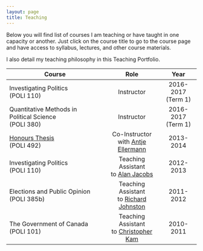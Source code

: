 ```yaml
---
layout: page
title: Teaching
---
```


Below you will find list of courses I am teaching or have taught in one capacity or another. Just click on the course title to go to the course page and have access to syllabus, lectures, and other course materials.

I also detail my teaching philosophy in this Teaching Portfolio.

| **Course**        | **Role**          | **Year**  |
| ----------------- |:-----------------------:|:-------------:|
| Investigating Politics <br>(POLI 110)| Instructor | 2016-2017 <br>(Term 1) |
| Quantitative Methods in Political Science<br> (POLI 380)| Instructor | 2016-2017<br> (Term 1) |
| [Honours Thesis <br>]()(POLI 492) | Co-Instructor<br> with <a href="http://www.politics.ubc.ca/about-us/faculty-members/bfont-color-blue-full-time-facultyfontb/antje-ellermann.html" class="external">Antje Ellermann</a> | 2013-2014| 
|Investigating Politics<br> (POLI 110) | Teaching Assistant<br> to <a href="http://www.politics.ubc.ca/about-us/faculty-members/bfont-color-blue-full-time-facultyfontb/alan-jacobs.html" class="external">Alan Jacobs</a> |2012-2013|
|Elections and Public Opinion<br> (POLI 385b) | Teaching Assistant <br>to <a href="http://www.politics.ubc.ca/about-us/faculty-members/bfont-color-blue-full-time-facultyfontb/richard-johnston.html" class="external">Richard Johnston</a> |2011-2012|
|The Government of Canada <br>(POLI 101) | Teaching Assistant<br> to <a href="http://www.politics.ubc.ca/about-us/faculty-members/bfont-color-blue-full-time-facultyfontb/christopher-kam.html" class="external">Christopher Kam</a> |2010-2011|
